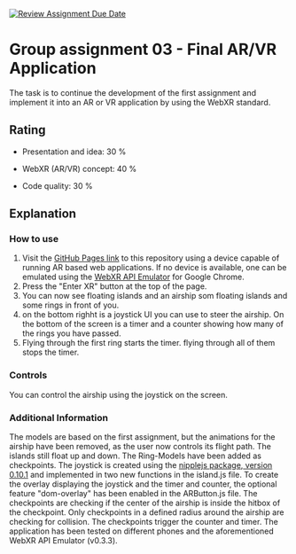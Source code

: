 [![Review Assignment Due Date](https://classroom.github.com/assets/deadline-readme-button-24ddc0f5d75046c5622901739e7c5dd533143b0c8e959d652212380cedb1ea36.svg)](https://classroom.github.com/a/E5ATIiJe)
# Group assignment 03 - Final AR/VR Application

The task is to continue the development of the first assignment and implement it into an AR or VR application by using the WebXR standard.

## Rating

- Presentation and idea: 30 %

- WebXR (AR/VR) concept: 40 %

- Code quality: 30 %

## Explanation

### How to use
1. Visit the [GitHub Pages link](https://hfu-dm-ecg.github.io/group-assignment-3-final-team-spass/) to this repository using a device capable of running AR based web applications. If no device is available, one can be emulated using the [WebXR API Emulator](https://chrome.google.com/webstore/detail/webxr-api-emulator/mjddjgeghkdijejnciaefnkjmkafnnje/related?hl=de) for Google Chrome.
2. Press the "Enter XR" button at the top of the page.
3. You can now see floating islands and an airship som floating islands and some rings in front of you.
4. on the bottom righht is a joystick UI you can use to steer the airship. On the bottom of the screen is a timer and a counter showing how many of the rings you have passed.
5. Flying through the first ring starts the timer. flying through all of them stops the timer.

### Controls
You can control the airship using the joystick on the screen.

### Additional Information
The models are based on the first assignment, but the animations for the airship have been removed, as the user now controls its flight path. The islands still float up and down. The Ring-Models have been added as checkpoints. The joystick is created using the [nipplejs package, version 0.10.1](https://yoannmoi.net/nipplejs/) and implemented in two new functions in the island.js file. To create the overlay displaying the joystick and the timer and counter, the optional feature "dom-overlay" has been enabled in the ARButton.js file. The checkpoints are checking if the center of the airship is inside the hitbox of the checkpoint. Only checkpoints in a defined radius around the airship are checking for collision. The checkpoints trigger the counter and timer. The application has been tested on different phones and the aforementioned WebXR API Emulator (v0.3.3).
